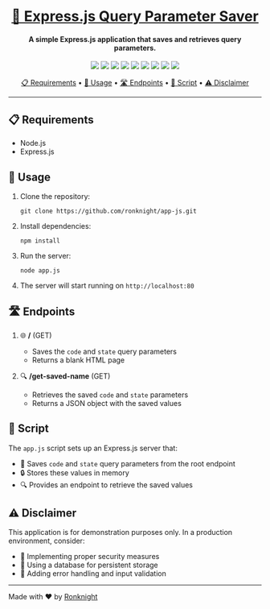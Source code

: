 # <h1 align="center"><a href="https://github.com/ronknight/app-js">📱 Express.js Query Parameter Saver</a></h1>
<h4 align="center">A simple Express.js application that saves and retrieves query parameters.
</h4>

<p align="center">
<a href="https://twitter.com/PinoyITSolution"><img src="https://img.shields.io/twitter/follow/PinoyITSolution?style=social"></a>
<a href="https://github.com/ronknight?tab=followers"><img src="https://img.shields.io/github/followers/ronknight?style=social"></a>
<a href="https://github.com/ronknight/ronknight/stargazers"><img src="https://img.shields.io/github/stars/BEPb/BEPb.svg?logo=github"></a>
<a href="https://github.com/ronknight/ronknight/network/members"><img src="https://img.shields.io/github/forks/BEPb/BEPb.svg?color=blue&logo=github"></a>
<a href="https://youtube.com/@PinoyITSolution"><img src="https://img.shields.io/youtube/channel/subscribers/UCeoETAlg3skyMcQPqr97omg"></a>
<a href="https://github.com/ronknight/app-js/issues"><img src="https://img.shields.io/badge/contributions-welcome-brightgreen.svg?style=flat"></a>
<a href="https://github.com/ronknight/app-js/blob/master/LICENSE"><img src="https://img.shields.io/badge/License-MIT-yellow.svg"></a>
<a href="#"><img src="https://img.shields.io/badge/Made%20with-Node.js-green.svg"></a>
<a href="https://github.com/ronknight"><img src="https://img.shields.io/badge/Made%20with%20%F0%9F%A4%8D%20by%20-%20Ronknight%20-%20red"></a>
</p>

<p align="center">
<a href="#requirements">📋 Requirements</a> •
<a href="#usage">🚀 Usage</a> •
<a href="#endpoints">🛣️ Endpoints</a> •
<a href="#script">📜 Script</a> •
<a href="#disclaimer">⚠️ Disclaimer</a>
</p>

---

## 📋 Requirements

- Node.js
- Express.js

## 🚀 Usage

1. Clone the repository:
   ```
   git clone https://github.com/ronknight/app-js.git
   ```
2. Install dependencies:
   ```
   npm install
   ```
3. Run the server:
   ```
   node app.js
   ```
4. The server will start running on `http://localhost:80`

## 🛣️ Endpoints

1. 🌐 **/** (GET)
   - Saves the `code` and `state` query parameters
   - Returns a blank HTML page

2. 🔍 **/get-saved-name** (GET)
   - Retrieves the saved `code` and `state` parameters
   - Returns a JSON object with the saved values

## 📜 Script

The `app.js` script sets up an Express.js server that:

- 💾 Saves `code` and `state` query parameters from the root endpoint
- 🔒 Stores these values in memory
- 🔍 Provides an endpoint to retrieve the saved values

## ⚠️ Disclaimer

This application is for demonstration purposes only. In a production environment, consider:

- 🔐 Implementing proper security measures
- 💽 Using a database for persistent storage
- 🧪 Adding error handling and input validation

---

Made with ❤️ by [Ronknight](https://github.com/ronknight)
